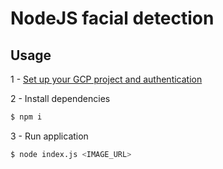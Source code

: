 # NodeJS facial detection

## Usage


1 - [Set up your GCP project and authentication](https://cloud.google.com/vision/docs/detecting-faces?apix_params=%7B%22resource%22%3A%7B%22requests%22%3A%5B%7B%22features%22%3A%5B%7B%22maxResults%22%3A10%2C%22type%22%3A%22FACE_DETECTION%22%7D%5D%2C%22image%22%3A%7B%22source%22%3A%7B%22imageUri%22%3A%22gs%3A%2F%2Fcloud-samples-data%2Fvision%2Fface%2Ffaces.jpeg%22%7D%7D%7D%5D%7D%7D#set-up-your-gcp-project-and-authentication)

2 - Install dependencies
```sh
$ npm i
```

3 - Run application
```sh
$ node index.js <IMAGE_URL>
```
